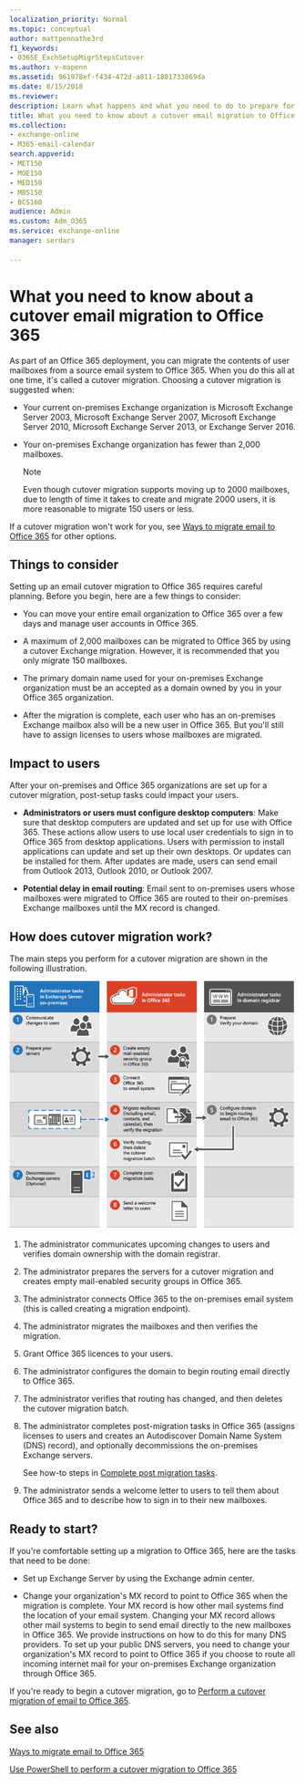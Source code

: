 ```yaml
---
localization_priority: Normal
ms.topic: conceptual
author: mattpennathe3rd
f1_keywords:
- O365E_ExchSetupMigrStepsCutover
ms.author: v-mapenn
ms.assetid: 961978ef-f434-472d-a811-1801733869da
ms.date: 8/15/2018
ms.reviewer: 
description: Learn what happens and what you need to do to prepare for a cutover migration to Office 365.
title: What you need to know about a cutover email migration to Office 365
ms.collection: 
- exchange-online
- M365-email-calendar
search.appverid:
- MET150
- MOE150
- MED150
- MBS150
- BCS160
audience: Admin
ms.custom: Adm_O365
ms.service: exchange-online
manager: serdars

---
```


# What you need to know about a cutover email migration to Office 365

As part of an Office 365 deployment, you can migrate the contents of user mailboxes from a source email system to Office 365. When you do this all at one time, it's called a cutover migration. Choosing a cutover migration is suggested when:

- Your current on-premises Exchange organization is Microsoft Exchange Server 2003, Microsoft Exchange Server 2007, Microsoft Exchange Server 2010, Microsoft Exchange Server 2013, or Exchange Server 2016.

- Your on-premises Exchange organization has fewer than 2,000 mailboxes.

    > [!NOTE]
    > Even though cutover migration supports moving up to 2000 mailboxes, due to length of time it takes to create and migrate 2000 users, it is more reasonable to migrate 150 users or less.

If a cutover migration won't work for you, see [Ways to migrate email to Office 365](mailbox-migration.md) for other options.

## Things to consider
<a name="THingstoconsider"> </a>

Setting up an email cutover migration to Office 365 requires careful planning. Before you begin, here are a few things to consider:

- You can move your entire email organization to Office 365 over a few days and manage user accounts in Office 365.

- A maximum of 2,000 mailboxes can be migrated to Office 365 by using a cutover Exchange migration. However, it is recommended that you only migrate 150 mailboxes.

- The primary domain name used for your on-premises Exchange organization must be an accepted as a domain owned by you in your Office 365 organization.

- After the migration is complete, each user who has an on-premises Exchange mailbox also will be a new user in Office 365. But you'll still have to assign licenses to users whose mailboxes are migrated.

## Impact to users
<a name="Impacttousers"> </a>

After your on-premises and Office 365 organizations are set up for a cutover migration, post-setup tasks could impact your users.

- **Administrators or users must configure desktop computers**: Make sure that desktop computers are updated and set up for use with Office 365. These actions allow users to use local user credentials to sign in to Office 365 from desktop applications. Users with permission to install applications can update and set up their own desktops. Or updates can be installed for them. After updates are made, users can send email from Outlook 2013, Outlook 2010, or Outlook 2007.

- **Potential delay in email routing**: Email sent to on-premises users whose mailboxes were migrated to Office 365 are routed to their on-premises Exchange mailboxes until the MX record is changed.

## How does cutover migration work?
<a name="howdoesitwork"> </a>

The main steps you perform for a cutover migration are shown in the following illustration.

![Process for performing a cutover email migration to Office 365](media/a607954b-1ab6-40e6-becc-d61ad5a35d69.png)

1. The administrator communicates upcoming changes to users and verifies domain ownership with the domain registrar.

2. The administrator prepares the servers for a cutover migration and creates empty mail-enabled security groups in Office 365.

3. The administrator connects Office 365 to the on-premises email system (this is called creating a migration endpoint).

4. The administrator migrates the mailboxes and then verifies the migration.

5. Grant Office 365 licences to your users.

6. The administrator configures the domain to begin routing email directly to Office 365.

7. The administrator verifies that routing has changed, and then deletes the cutover migration batch.

8. The administrator completes post-migration tasks in Office 365 (assigns licenses to users and creates an Autodiscover Domain Name System (DNS) record), and optionally decommissions the on-premises Exchange servers.

    See how-to steps in [Complete post migration tasks](cutover-migration-to-office-365.md#complete-post-migration-tasks).

9. The administrator sends a welcome letter to users to tell them about Office 365 and to describe how to sign in to their new mailboxes.

## Ready to start?
<a name="ReadyTOStart"> </a>

If you're comfortable setting up a migration to Office 365, here are the tasks that need to be done:

- Set up Exchange Server by using the Exchange admin center.

- Change your organization's MX record to point to Office 365 when the migration is complete. Your MX record is how other mail systems find the location of your email system. Changing your MX record allows other mail systems to begin to send email directly to the new mailboxes in Office 365. We provide instructions on how to do this for many DNS providers. To set up your public DNS servers, you need to change your organization's MX record to point to Office 365 if you choose to route all incoming internet mail for your on-premises Exchange organization through Office 365.

If you're ready to begin a cutover migration, go to [Perform a cutover migration of email to Office 365](cutover-migration-to-office-365.md).

## See also
<a name="ReadyTOStart"> </a>

[Ways to migrate email to Office 365](mailbox-migration.md)

[Use PowerShell to perform a cutover migration to Office 365](https://go.microsoft.com/fwlink/p/?LinkId=615253)
